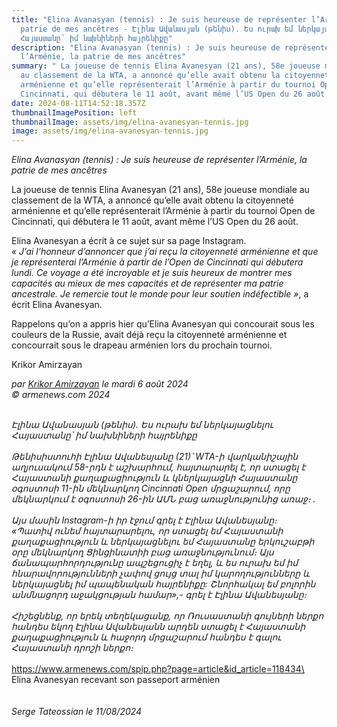 ```yaml
---
title: "Elina Avanasyan (tennis) : Je suis heureuse de représenter l’Arménie, la
  patrie de mes ancêtres - Էլինա Ավանասյան (թենիս). Ես ուրախ եմ ներկայացնելու
  Հայաստանը՝ իմ նախնիների հայրենիքը"
description: "Elina Avanasyan (tennis) : Je suis heureuse de représenter
  l’Arménie, la patrie de mes ancêtres"
summary: " La joueuse de tennis Elina Avanesyan (21 ans), 58e joueuse mondiale
  au classement de la WTA, a annoncé qu’elle avait obtenu la citoyenneté
  arménienne et qu’elle représenterait l’Arménie à partir du tournoi Open de
  Cincinnati, qui débutera le 11 août, avant même l’US Open du 26 août."
date: 2024-08-11T14:52:18.357Z
thumbnailImagePosition: left
thumbnailImage: assets/img/elina-avanesyan-tennis.jpg
image: assets/img/elina-avanesyan-tennis.jpg
---
```

*Elina Avanasyan (tennis) : Je suis heureuse de représenter l’Arménie, la patrie de mes ancêtres*

La joueuse de tennis Elina Avanesyan (21 ans), 58e joueuse mondiale au classement de la WTA, a annoncé qu’elle avait obtenu la citoyenneté arménienne et qu’elle représenterait l’Arménie à partir du tournoi Open de Cincinnati, qui débutera le 11 août, avant même l’US Open du 26 août.

Elina Avanesyan a écrit à ce sujet sur sa page Instagram.\
*« J’ai l’honneur d’annoncer que j’ai reçu la citoyenneté arménienne et que je représenterai l’Arménie à partir de l’Open de Cincinnati qui débutera lundi. Ce voyage a été incroyable et je suis heureux de montrer mes capacités au mieux de mes capacités et de représenter ma patrie ancestrale. Je remercie tout le monde pour leur soutien indéfectible »*, a écrit Elina Avanesyan.

Rappelons qu’on a appris hier qu’Elina Avanesyan qui concourait sous les couleurs de la Russie, avait déjà reçu la citoyenneté arménienne et concourrait sous le drapeau arménien lors du prochain tournoi.

Krikor Amirzayan

*par [Krikor Amirzayan](https://www.armenews.com/spip.php?page=auteur&id_auteur=33) le mardi 6 août 2024\
© armenews.com 2024*

*\
Էլինա Ավանասյան (թենիս). Ես ուրախ եմ ներկայացնելու Հայաստանը՝ իմ նախնիների հայրենիքը*\
*\
Թենիսիստուհի Էլինա Ավանեսյանը (21)՝ WTA-ի վարկանիշային աղյուսակում 58-րդն է աշխարհում, հայտարարել է, որ ստացել է Հայաստանի քաղաքացիություն և կներկայացնի Հայաստանը օգոստոսի 11-ին մեկնարկող Cincinnati Open մրցաշարում, որը մեկնարկում է օգոստոսի 26-ին ԱՄՆ բաց առաջնությունից առաջ։ .*\
*\
Այս մասին Instagram-ի իր էջում գրել է Էլինա Ավանեսյանը։\
«Պատիվ ունեմ հայտարարելու, որ ստացել եմ Հայաստանի քաղաքացիություն և ներկայացնելու եմ Հայաստանը երկուշաբթի օրը մեկնարկող Ցինցինատիի բաց առաջնությունում։ Այս ճանապարհորդությունը ապշեցուցիչ է եղել, և ես ուրախ եմ իմ հնարավորությունների չափով ցույց տալ իմ կարողությունները և ներկայացնել իմ պապենական հայրենիքը: Շնորհակալ եմ բոլորին անմնացորդ աջակցության համար»,- գրել է Էլինա Ավանեսյանը։*\
*\
Հիշեցնենք, որ երեկ տեղեկացանք, որ Ռուսաստանի գույների ներքո հանդես եկող Էլինա Ավանեսյանն արդեն ստացել է Հայաստանի քաղաքացիություն և հաջորդ մրցաշարում հանդես է գալու Հայաստանի դրոշի ներքո։*\
\
https://www.armenews.com/spip.php?page=article&id_article=118434\
\
E﻿lina Avanesyan recevant son passeport arménien\
\
\
*Serge Tateossian le 11/08/2024*